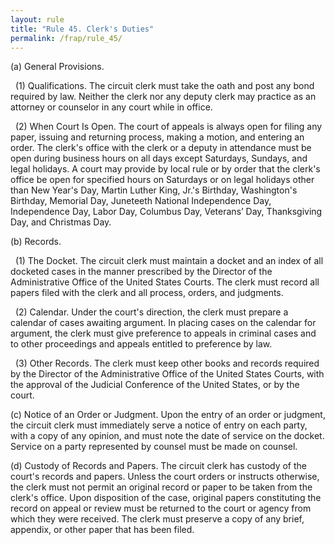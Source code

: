```yaml
---
layout: rule
title: "Rule 45. Clerk's Duties"
permalink: /frap/rule_45/
---
```


(a) General Provisions.


&nbsp;&nbsp;(1) Qualifications. The circuit clerk must take the oath and post any bond required by law. Neither the clerk nor any deputy clerk may practice as an attorney or counselor in any court while in office.


&nbsp;&nbsp;(2) When Court Is Open. The court of appeals is always open for filing any paper, issuing and returning process, making a motion, and entering an order. The clerk's office with the clerk or a deputy in attendance must be open during business hours on all days except Saturdays, Sundays, and legal holidays. A court may provide by local rule or by order that the clerk's office be open for specified hours on Saturdays or on legal holidays other than New Year's Day, Martin Luther King, Jr.'s Birthday, Washington's Birthday, Memorial Day, Juneteeth National Independence Day,  Independence Day, Labor Day, Columbus Day, Veterans’ Day, Thanksgiving Day, and Christmas Day.


(b) Records.


&nbsp;&nbsp;(1) The Docket. The circuit clerk must maintain a docket and an index of all docketed cases in the manner prescribed by the Director of the Administrative Office of the United States Courts. The clerk must record all papers filed with the clerk and all process, orders, and judgments.


&nbsp;&nbsp;(2) Calendar. Under the court's direction, the clerk must prepare a calendar of cases awaiting argument. In placing cases on the calendar for argument, the clerk must give preference to appeals in criminal cases and to other proceedings and appeals entitled to preference by law.


&nbsp;&nbsp;(3) Other Records. The clerk must keep other books and records required by the Director of the Administrative Office of the United States Courts, with the approval of the Judicial Conference of the United States, or by the court.


(c) Notice of an Order or Judgment. Upon the entry of an order or judgment, the circuit clerk must immediately serve a notice of entry on each party, with a copy of any opinion, and must note the date of service on the docket. Service on a party represented by counsel must be made on counsel.


(d) Custody of Records and Papers. The circuit clerk has custody of the court's records and papers. Unless the court orders or instructs otherwise, the clerk must not permit an original record or paper to be taken from the clerk's office. Upon disposition of the case, original papers constituting the record on appeal or review must be returned to the court or agency from which they were received. The clerk must preserve a copy of any brief, appendix, or other paper that has been filed.